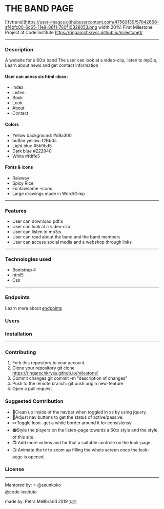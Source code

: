
# THE BAND PAGE 
![tvtrans](https://user-images.githubusercontent.com/47560139/57042668-af4bfc00-6c65-11e9-86f1-780f10328053.png width:20%)
First Milestone Project at Code Institute
https://ringarochkryss.github.io/milestone1/

---

### Description
A website for a 60:s band
The user can look at a video-clip, listen to mp3:s, 
Learn about news and get contact information.

#### User can acess six html-docs:
* Index
* Listen
* Book
* Look
* About 
* Contact

#### Colors
* Yellow background: #d9a300  
* button yellow: f2Bb0c
* Light blue #5b9bd5
* Dark blue #222040
* White #fdffe5

#### Fonts & icons
* Raleway
* Spicy Rice
* Fontawsome -icons
* Large drawings made in Word/Gimp
---

### Features
* User can download pdf:s
* User can look at a video-clip
* User can listen to mp3:s
* User can read about the band and the band members 
* User can access social media and a webshop through links
---

### Technologies used
* Bootstrap 4 
* html5 
* Css
---

### Endpoints
Learn more about [endpoints](https://teamtreehouse.com/community/what-is-an-api-endpoint)

### Users


### Installation
---

### Contributing
1. Fork this repository to your account.
2. Clone your repository git clone https://ringarochkryss.github.io/milestone1
3. Commit changes git commit -m "description of changes"
4. Push to the remote branch: git push origin new-feature
5. Open a pull request

### Suggested Contribution
* :scroll:Clean up inside of the navbar when toggled in xs by using jquery.
* :wrench:Adjust nav buttons to get the status of active/passive.
* :pencil2:Toggle Icon -get a white border around it for consistensy
* :radio:Style the players on the listen-page towards a 60:s style and the style of this site.
* :tv: Add more videos and for that a suitable controle on the look-page
* :tv: Animate the tv to zoom up filling the whole screen once the look-page is opened.

### License
---


Mentored by: :star: @seunkoko   
@code institute


made by: Petra Mellbrand 2019 
:sweden:
